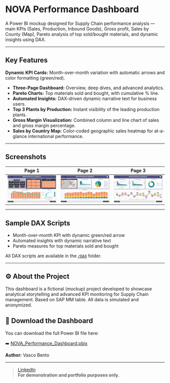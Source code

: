# NOVA Performance Dashboard

A Power BI mockup designed for Supply Chain performance analysis — main KPIs (Sales, Production, Inbound Goods), Gross profit, Sales by County (Map),  Pareto analysis of top sold/bought materials, and dynamic insights using DAX.

---

##  **Key Features**
 **Dynamic KPI Cards:** Month-over-month variation with automatic arrows and color formatting (green/red).
- **Three-Page Dashboard:** Overview, deep dives, and advanced analytics.
- **Pareto Charts:** Top materials sold and bought, with cumulative % line.
- **Automated Insights:** DAX-driven dynamic narrative text for business users.
- **Top 3 Plants by Production:** Instant visibility of the leading production plants.
- **Gross Margin Visualization:** Combined column and line chart of sales and gross margin percentage.
- **Sales by Country Map:** Color-coded geographic sales heatmap for at-a-glance international performance.

---

##  **Screenshots**
| Page 1 | Page 2 | Page 3 |
|--------|--------|--------|
| ![](NOVA%20Performance%20Dashboard_Mockup%20Pag.1.png) | ![](NOVA%20Performance%20Dashboard_Mockup%20Pag.2.png) | ![](NOVA%20Performance%20Dashboard_Mockup%20Pag.3.png) |

---

##  **Sample DAX Scripts**
- Month-over-month KPI with dynamic green/red arrow  
- Automated insights with dynamic narrative text  
- Pareto measures for top materials sold and bought

All DAX scripts are available in the [`/DAX`](DAX) folder.

---

## ⚙️ **About the Project**
This dashboard is a fictional (mockup) project developed to showcase analytical storytelling and advanced KPI monitoring for Supply Chain management.
Based on SAP MM table. 
All data is simulated and anonymized.

## 📂 Download the Dashboard

You can download the full Power BI file here:

➡️ [NOVA_Performance_Dashboard.pbix](NOVA_Performance_Dashboard.pbix)


**Author:** Vasco Bento

---

> [LinkedIn](https://www.linkedin.com/in/vasco--bento)  
> **For demonstration and portfolio purposes only.**

